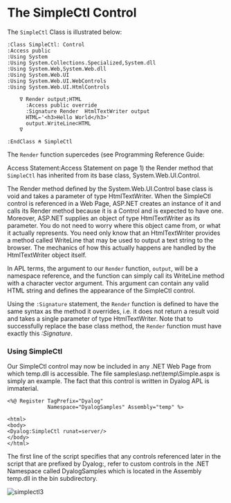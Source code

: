 # The SimpleCtl Control

The `SimpleCtl` Class is illustrated below:
```apl
:Class SimpleCtl: Control                       
:Access public                                  
:Using System                                   
:Using System.Collections.Specialized,System.dll
:Using System.Web,System.Web.dll                
:Using System.Web.UI                            
:Using System.Web.UI.WebControls                
:Using System.Web.UI.HtmlControls               
                                                
    ∇ Render output;HTML                        
      :Access public override                 
      :Signature Render  HtmlTextWriter output
      HTML←'<h3>Hello World</h3>'               
      output.WriteLine⊂HTML                     
    ∇                                           
                                                
:EndClass ⍝ SimpleCtl                           

```

The `Render` function supercedes (see 
Programming Reference Guide: 

Access Statement:Access Statement on page 1) the Render method that `SimpleCtl` has inherited from its base class, System.Web.UI.Control.

The Render method defined by the System.Web.UI.Control base class is void and takes a parameter of type HtmlTextWriter. When the SimpleCtl control is referenced in a Web Page, ASP.NET creates an instance of it and calls its Render method because it is a Control and is expected to have one. Moreover, ASP.NET supplies an object of type HtmlTextWriter as its parameter. You do not need to worry where this object came from, or what it actually represents. You need only know that an HtmlTextWriter provides a method called WriteLine that may be used to output a text string to the browser. The mechanics of how this actually happens are handled by the HtmlTextWriter object itself.

In APL terms, the argument to our `Render` function, `output`, will be a namespace reference, and the function can simply call its WriteLine method with a character vector argument. This argument can contain any valid HTML string and defines the appearance of the SimpleCtl control.

Using the `:Signature` statement, the `Render` function is defined to have the same syntax as the method it overrides, i.e. it does not return a result  void and takes a single parameter of type HtmlTextWriter. Note that to successfully replace the base class method, the `Render` function must have exactly this *:Signature*.

### Using SimpleCtl

Our SimpleCtl control may now be included in any .NET Web Page from which temp.dll is accessible. The file samples\asp.net\temp\Simple.aspx is simply an example. The fact that this control is written in Dyalog APL is immaterial.
```apl
<%@ Register TagPrefix="Dyalog"
             Namespace="DyalogSamples" Assembly="temp" %>

<html>
<body>
<Dyalog:SimpleCtl runat=server/>
</body>
</html>

```

The first line of the script specifies that any controls referenced later in the script that are prefixed by Dyalog:, refer to custom controls in the .NET Namespace called DyalogSamples which is located in the Assembly temp.dll in the bin subdirectory.

![simplectl3](site:img/simplectl3.png)
